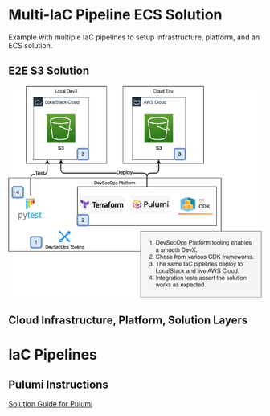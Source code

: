 # Multi-IaC Pipeline ECS Solution
Example with multiple IaC pipelines to setup infrastructure, platform, and an ECS solution. 

## E2E S3 Solution

![S3 Solution](./docs/img/solution-diags.drawio.png "S3 Solution")

## Cloud Infrastructure, Platform, Solution Layers



# IaC Pipelines

## Pulumi Instructions
[Solution Guide for Pulumi](./docs/README-pulumi.md "Solution Guide for Pulumi")